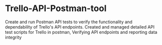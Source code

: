 # Trello-API-Postman-tool
Create and run Postman API tests to verify the functionality and dependability of Trello's API endpoints. 
Created and managed detailed API test scripts for Trello in postman, Verifying API endpoints and reporting data integrity
